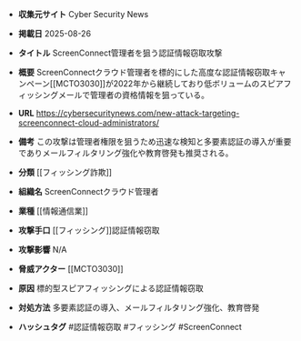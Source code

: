 - **収集元サイト**
Cyber Security News

- **掲載日**
2025-08-26

- **タイトル**
ScreenConnect管理者を狙う認証情報窃取攻撃

- **概要**
ScreenConnectクラウド管理者を標的にした高度な認証情報窃取キャンペーン[[MCTO3030]]が2022年から継続しており低ボリュームのスピアフィッシングメールで管理者の資格情報を狙っている。

- **URL**
https://cybersecuritynews.com/new-attack-targeting-screenconnect-cloud-administrators/

- **備考**
この攻撃は管理者権限を狙うため迅速な検知と多要素認証の導入が重要でありメールフィルタリング強化や教育啓発も推奨される。

- **分類**
[[フィッシング詐欺]]

- **組織名**
ScreenConnectクラウド管理者

- **業種**
[[情報通信業]]

- **攻撃手口**
[[フィッシング]]認証情報窃取

- **攻撃影響**
N/A

- **脅威アクター**
[[MCTO3030]]

- **原因**
標的型スピアフィッシングによる認証情報窃取

- **対処方法**
多要素認証の導入、メールフィルタリング強化、教育啓発

- **ハッシュタグ**
#認証情報窃取 #フィッシング #ScreenConnect
